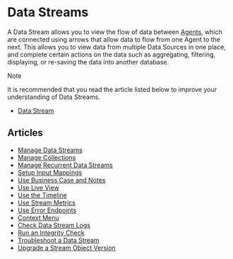 # Data Streams

A Data Stream allows you to view the flow of data between [Agents](../../concepts/agent/), which are connected using arrows that allow data to flow from one Agent to the next. This allows you to view data from multiple Data Sources in one place, and complete certain actions on the data such as aggregating, filtering, displaying, or re-saving the data into another database.

> [!NOTE]
> It is recommended that you read the article listed below to improve your understanding of Data Streams.
>
> * [Data Stream](../../concepts/data-stream/)

## Articles

* [Manage Data Streams](manage-data-streams.md)
* [Manage Collections](manage-collections.md)
* [Manage Recurrent Data Streams](manage-recurrent-data-streams.md)
* [Setup Input Mappings](setup-input-mappings.md)
* [Use Business Case and Notes](use-business-case-and-notes.md)
* [Use Live View](use-live-view.md)
* [Use the Timeline](use-the-timeline.md)
* [Use Stream Metrics](use-stream-metrics.md)
* [Use Error Endpoints](use-error-endpoints.md)
* [Context Menu](context-menu.md)
* [Check Data Stream Logs](check-data-stream-logs.md)
* [Run an Integrity Check](run-an-integrity-check.md)
* [Troubleshoot a Data Stream](troubleshoot-a-data-stream.md)
* [Upgrade a Stream Object Version](upgrade-a-stream-object-version.md)
